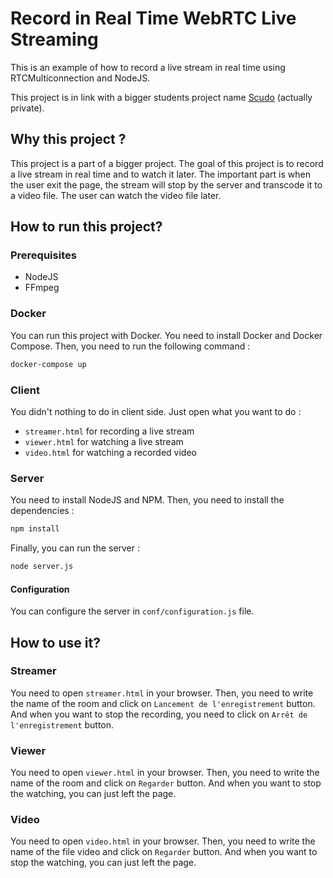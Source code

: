 # Record in Real Time WebRTC Live Streaming

This is an example of how to record a live stream in real time using RTCMulticonnection and NodeJS.

This project is in link with a bigger students project name [Scudo](https://github.com/Catif/LP-PTUT_Scudo) (actually private).

## Why this project ?

This project is a part of a bigger project. The goal of this project is to record a live stream in real time and to watch it later. The important part is when the user exit the page, the stream will stop by the server and transcode it to a video file. The user can watch the video file later.

## How to run this project?

### Prerequisites
* NodeJS
* FFmpeg

### Docker
You can run this project with Docker. You need to install Docker and Docker Compose. Then, you need to run the following command :
```bash
docker-compose up
```

### Client
You didn't nothing to do in client side. Just open what you want to do :
* `streamer.html` for recording a live stream
* `viewer.html` for watching a live stream
* `video.html` for watching a recorded video

### Server
You need to install NodeJS and NPM. Then, you need to install the dependencies :
```bash
npm install
```
Finally, you can run the server :
```bash
node server.js
```

#### Configuration
You can configure the server in `conf/configuration.js` file.

## How to use it?
### Streamer
You need to open `streamer.html` in your browser. Then, you need to write the name of the room and click on `Lancement de l'enregistrement` button. And when you want to stop the recording, you need to click on `Arrêt de l'enregistrement` button.

### Viewer
You need to open `viewer.html` in your browser. Then, you need to write the name of the room and click on `Regarder` button. And when you want to stop the watching, you can just left the page.

### Video
You need to open `video.html` in your browser. Then, you need to write the name of the file video and click on `Regarder` button. And when you want to stop the watching, you can just left the page.
